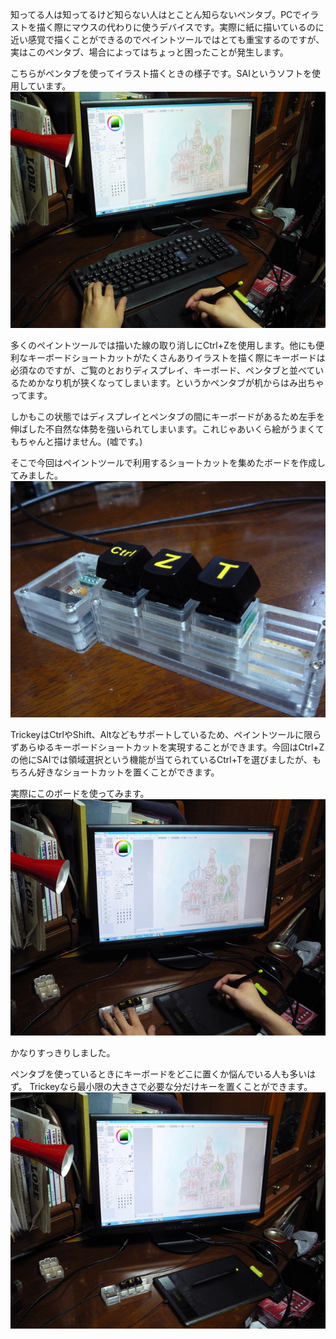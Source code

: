知ってる人は知ってるけど知らない人はとことん知らないペンタブ。PCでイラストを描く際にマウスの代わりに使うデバイスです。実際に紙に描いているのに近い感覚で描くことができるのでペイントツールではとても重宝するのですが、実はこのペンタブ、場合によってはちょっと困ったことが発生します。

こちらがペンタブを使ってイラスト描くときの様子です。SAIというソフトを使用しています。  
![](images/illust_1.jpg)

多くのペイントツールでは描いた線の取り消しにCtrl+Zを使用します。他にも便利なキーボードショートカットがたくさんありイラストを描く際にキーボードは必須なのですが、ご覧のとおりディスプレイ、キーボード、ペンタブと並べているためかなり机が狭くなってしまいます。というかペンタブが机からはみ出ちゃってます。

しかもこの状態ではディスプレイとペンタブの間にキーボードがあるため左手を伸ばした不自然な体勢を強いられてしまいます。これじゃあいくら絵がうまくてもちゃんと描けません。(嘘です。)

そこで今回はペイントツールで利用するショートカットを集めたボードを作成してみました。  
![](images/illust_4.jpg)

TrickeyはCtrlやShift、Altなどもサポートしているため、ペイントツールに限らずあらゆるキーボードショートカットを実現することができます。今回はCtrl+Zの他にSAIでは領域選択という機能が当てられているCtrl+Tを選びましたが、もちろん好きなショートカットを置くことができます。

実際にこのボードを使ってみます。  
![](images/illust_2.jpg)

かなりすっきりしました。

ペンタブを使っているときにキーボードをどこに置くか悩んでいる人も多いはず。 Trickeyなら最小限の大きさで必要な分だけキーを置くことができます。  
![](images/illust_3.jpg)
